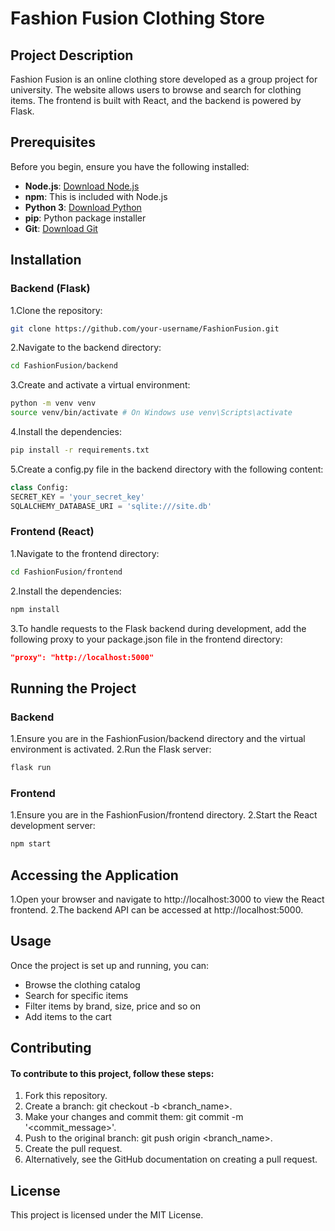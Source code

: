 # Fashion Fusion Clothing Store

## Project Description
Fashion Fusion is an online clothing store developed as a group project for university. The website allows users to browse and search for clothing items. The frontend is built with React, and the backend is powered by Flask.

## Prerequisites
Before you begin, ensure you have the following installed:
- **Node.js**: [Download Node.js](https://nodejs.org/)
- **npm**: This is included with Node.js
- **Python 3**: [Download Python](https://www.python.org/)
- **pip**: Python package installer
- **Git**: [Download Git](https://git-scm.com/)
  
## Installation
### Backend (Flask)
1.Clone the repository:
```bash
git clone https://github.com/your-username/FashionFusion.git
```
2.Navigate to the backend directory:
```bash
cd FashionFusion/backend
```
3.Create and activate a virtual environment:
```bash
python -m venv venv
source venv/bin/activate # On Windows use venv\Scripts\activate
```
4.Install the dependencies:
```bash
pip install -r requirements.txt
```
5.Create a config.py file in the backend directory with the following content:
```python
class Config:
SECRET_KEY = 'your_secret_key'
SQLALCHEMY_DATABASE_URI = 'sqlite:///site.db'
```
### Frontend (React)
1.Navigate to the frontend directory:
```bash
cd FashionFusion/frontend
```
2.Install the dependencies:
```bash
npm install
```
3.To handle requests to the Flask backend during development, add the following proxy to your package.json file in the frontend directory:
```json
"proxy": "http://localhost:5000"
```
## Running the Project
### Backend
1.Ensure you are in the FashionFusion/backend directory and the virtual environment is activated.
2.Run the Flask server:
```bash
flask run
```
### Frontend
1.Ensure you are in the FashionFusion/frontend directory.
2.Start the React development server:
```bash
npm start
```
## Accessing the Application
1.Open your browser and navigate to http://localhost:3000 to view the React frontend.
2.The backend API can be accessed at http://localhost:5000.

## Usage
Once the project is set up and running, you can:

- Browse the clothing catalog
- Search for specific items
- Filter items by brand, size, price and so on
- Add items to the cart

## Contributing
#### To contribute to this project, follow these steps:

1. Fork this repository.
2. Create a branch: git checkout -b <branch_name>.
3. Make your changes and commit them: git commit -m '<commit_message>'.
4. Push to the original branch: git push origin <branch_name>.
5. Create the pull request.
6. Alternatively, see the GitHub documentation on creating a pull request.

## License
This project is licensed under the MIT License.


